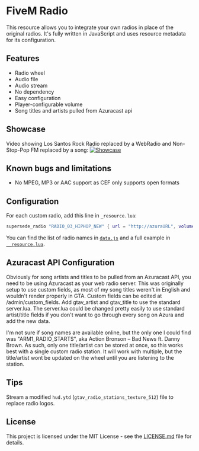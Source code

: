 # FiveM Radio

This resource allows you to integrate your own radios in place of the original radios.
It's fully written in JavaScript and uses resource metadata for its configuration.

## Features

* Radio wheel
* Audio file
* Audio stream
* No dependency
* Easy configuration
* Player-configurable volume
* Song titles and artists pulled from Azuracast api

## Showcase

Video showing Los Santos Rock Radio replaced by a WebRadio and Non-Stop-Pop FM replaced by a song:
[![Showcase](http://images.streamable.com/east/image/27mf6.jpg)](https://streamable.com/27mf6 "Showcase")

## Known bugs and limitations

* No MPEG, MP3 or AAC support as CEF only supports open formats

## Configuration

For each custom radio, add this line in `_resource.lua`:
```lua
supersede_radio "RADIO_03_HIPHOP_NEW" { url = "http://azuraURL", volume = 0.1, name = "RADIONAME", api = "azuraapiurl/api/nowplaying/1" }
```

You can find the list of radio names in [`data.js`](radio/data.js) and a full example in [`__resource.lua`](radio/__resource.lua).

## Azuracast API Configuration

Obviously for song artists and titles to be pulled from an Azuracast API, you need to be using Azuracast as your web radio server. This was originally setup to use custom fields, as most of my song titles weren't in English and wouldn't render properly in GTA. Custom fields can be edited at /admin/custom_fields. Add gtav_artist and gtav_title to use the standard server.lua. The server.lua could be changed pretty easily to use standard artist/title fields if you don't want to go through every song on Azura and add the new data. 

I'm not sure if song names are available online, but the only one I could find was "ARM1_RADIO_STARTS", aka Action Bronson – Bad News ft. Danny Brown. As such, only one title/artist can be stored at once, so this works best with a single custom radio station. It will work with multiple, but the title/artist wont be updated on the wheel until you are listening to the station.

## Tips

Stream a modified `hud.ytd` (`gtav_radio_stations_texture_512`) file to replace radio logos.

## License

This project is licensed under the MIT License - see the [LICENSE.md](LICENSE.md) file for details.
